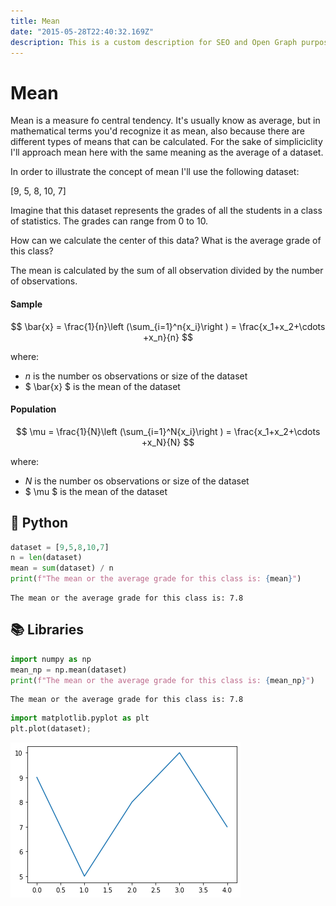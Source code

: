 ```yaml
---
title: Mean
date: "2015-05-28T22:40:32.169Z"
description: This is a custom description for SEO and Open Graph purposes, rather than the default generated excerpt. Simply add a description field to the frontmatter.
---
```


# Mean

Mean is a measure fo central tendency. It's usually know as average, but in mathematical terms you'd recognize it as mean, also because there are different types of means that can be calculated. For the sake of simpliciclity I'll approach mean here with the same meaning as the average of a dataset.
    
In order to illustrate the concept of mean I'll use the following dataset:

[9, 5, 8, 10, 7]

Imagine that this dataset represents the grades of all the students in a class of statistics. The grades can range from 0 to 10.

How can we calculate the center of this data? What is the average grade of this class?

The mean is calculated by the sum of all observation divided by the number of observations. 

#### Sample

$$ \bar{x} = \frac{1}{n}\left (\sum_{i=1}^n{x_i}\right ) = \frac{x_1+x_2+\cdots +x_n}{n} $$

where:
- ${n}$ is the number os observations or size of the dataset
- $ \bar{x} $ is the mean of the dataset

#### Population

$$ \mu = \frac{1}{N}\left (\sum_{i=1}^N{x_i}\right ) = \frac{x_1+x_2+\cdots +x_N}{N} $$

where:
- ${N}$ is the number os observations or size of the dataset
- $ \mu $ is the mean of the dataset


## 🐍 Python


```python
dataset = [9,5,8,10,7]
n = len(dataset)
mean = sum(dataset) / n
print(f"The mean or the average grade for this class is: {mean}")
```

    The mean or the average grade for this class is: 7.8


## 📚 Libraries


```python
import numpy as np
mean_np = np.mean(dataset)
print(f"The mean or the average grade for this class is: {mean_np}")
```

    The mean or the average grade for this class is: 7.8



```python
import matplotlib.pyplot as plt
plt.plot(dataset);
```


    
![png](output_4_0.png)
    



```python

```
